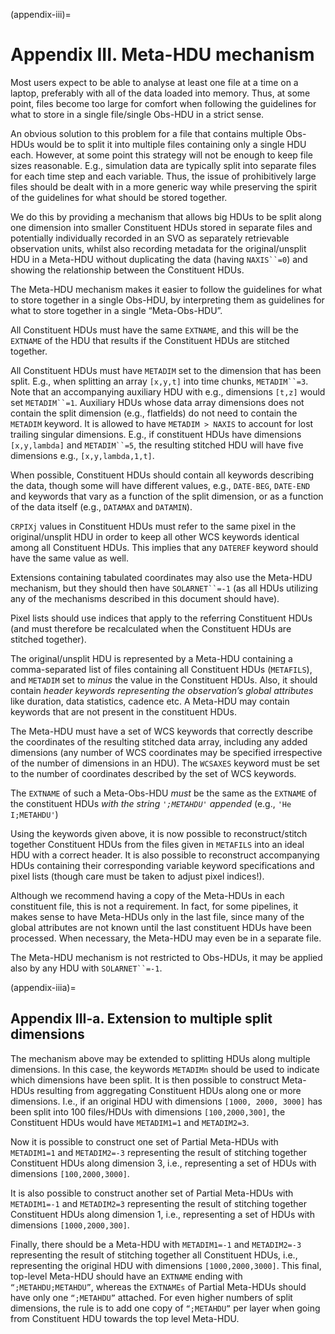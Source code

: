 (appendix-iii)=
# Appendix III. Meta-HDU mechanism

Most users expect to be able to analyse at least one file at a time on a laptop, preferably with all of the data loaded into memory. Thus, at some point, files become too large for comfort when following the guidelines for what to store in a single file/single Obs-HDU in a strict sense.

An obvious solution to this problem for a file that contains multiple Obs-HDUs would be to split it into multiple files containing only a single HDU each. However, at some point this strategy will not be enough to keep file sizes reasonable. E.g., simulation data are typically split into separate files for each time step and each variable. Thus, the issue of prohibitively large files should be dealt with in a more generic way while preserving the spirit of the guidelines for what should be stored together.

We do this by providing a mechanism that allows big HDUs to be split along one dimension into smaller Constituent HDUs stored in separate files and potentially individually recorded in an SVO as separately retrievable observation units, whilst also recording metadata for the original/unsplit HDU in a Meta-HDU without duplicating the data (having `NAXIS``=0`) and showing the relationship between the Constituent HDUs.

The Meta-HDU mechanism makes it easier to follow the guidelines for what to store together in a single Obs-HDU, by interpreting them as guidelines for what to store together in a single “Meta-Obs-HDU”.

All Constituent HDUs must have the same `EXTNAME`, and this will be the `EXTNAME` of the HDU that results if the Constituent HDUs are stitched together.

All Constituent HDUs must have `METADIM` set to the dimension that has been split. E.g., when splitting an array `[x,y,t]` into time chunks, `METADIM``=3`. Note that an accompanying auxiliary HDU with e.g., dimensions `[t,z]` would set `METADIM``=1`. Auxiliary HDUs whose data array dimensions does not contain the split dimension (e.g., flatfields) do not need to contain the `METADIM` keyword. It is allowed to have `METADIM > NAXIS` to account for lost trailing singular dimensions. E.g., if constituent HDUs have dimensions `[x,y,lambda]` and `METADIM``=5`, the resulting stitched HDU will have five dimensions e.g., `[x,y,lambda,1,t]`.

When possible, Constituent HDUs should contain all keywords describing the data, though some will have different values, e.g., `DATE-BEG`, `DATE-END` and keywords that vary as a function of the split dimension, or as a function of the data itself (e.g., `DATAMAX` and `DATAMIN`).

`CRPIXj` values in Constituent HDUs must refer to the same pixel in the original/unsplit HDU in order to keep all other WCS keywords identical among all Constituent HDUs. This implies that any `DATEREF` keyword should have the same value as well.

Extensions containing tabulated coordinates may also use the Meta-HDU mechanism, but they should then have `SOLARNET``=-1` (as all HDUs utilizing any of the mechanisms described in this document should have).

Pixel lists should use indices that apply to the referring Constituent HDUs (and must therefore be recalculated when the Constituent HDUs are stitched together).

The original/unsplit HDU is represented by a Meta-HDU containing a comma-separated list of files containing all Constituent HDUs (`METAFILS`), and `METADIM` set to _minus_ the value in the Constituent HDUs. Also, it should contain _header keywords representing the observation’s global attributes_ like duration, data statistics, cadence etc. A Meta-HDU may contain keywords that are not present in the constituent HDUs.

The Meta-HDU must have a set of WCS keywords that correctly describe the coordinates of the resulting stitched data array, including any added dimensions (any number of WCS coordinates may be specified irrespective of the number of dimensions in an HDU). The `WCSAXES` keyword must be set to the number of coordinates described by the set of WCS keywords.

The `EXTNAME` of such a Meta-Obs-HDU _must_ be the same as the `EXTNAME` of the constituent HDUs _with the string `';METAHDU'` appended_ (e.g., `'He I;METAHDU'`)

Using the keywords given above, it is now possible to reconstruct/stitch together Constituent HDUs from the files given in `METAFILS` into an ideal HDU with a correct header. It is also possible to reconstruct accompanying HDUs containing their corresponding variable keyword specifications and pixel lists (though care must be taken to adjust pixel indices!).

Although we recommend having a copy of the Meta-HDUs in each constituent file, this is not a requirement. In fact, for some pipelines, it makes sense to have Meta-HDUs only in the last file, since many of the global attributes are not known until the last constituent HDUs have been processed. When necessary, the Meta-HDU may even be in a separate file.

The Meta-HDU mechanism is not restricted to Obs-HDUs, it may be applied also by any HDU with `SOLARNET``=-1`.

(appendix-iiia)=
## Appendix III-a. Extension to multiple split dimensions

The mechanism above may be extended to splitting HDUs along multiple dimensions. In this case, the keywords `METADIMn` should be used to indicate which dimensions have been split. It is then possible to construct Meta-HDUs resulting from aggregating Constituent HDUs along one or more dimensions. I.e., if an original HDU with dimensions `[1000, 2000, 3000]` has been split into 100 files/HDUs with dimensions `[100,2000,300]`, the Constituent HDUs would have `METADIM1=1` and `METADIM2=3`.

Now it is possible to construct one set of Partial Meta-HDUs with `METADIM1=1` and `METADIM2=-3` representing the result of stitching together Constituent HDUs along dimension 3, i.e., representing a set of HDUs with dimensions `[100,2000,3000]`.

It is also possible to construct another set of Partial Meta-HDUs with `METADIM1=-1` and `METADIM2=3` representing the result of stitching together Constituent HDUs along dimension 1, i.e., representing a set of HDUs with dimensions `[1000,2000,300]`.

Finally, there should be a Meta-HDU with `METADIM1=-1` and `METADIM2=-3` representing the result of stitching together all Constituent HDUs, i.e., representing the original HDU with dimensions `[1000,2000,3000]`. This final, top-level Meta-HDU should have an `EXTNAME` ending with `“;METAHDU;METAHDU”`, whereas the `EXTNAMEs` of Partial Meta-HDUs should have only one `“;METAHDU”` attached. For even higher numbers of split dimensions, the rule is to add one copy of `“;METAHDU”` per layer when going from Constituent HDU towards the top level Meta-HDU.
